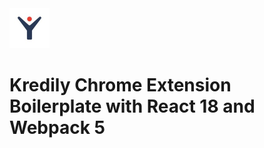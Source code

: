 <img src="src/assets/img/icon-128.jpg" width="64"/>

# Kredily Chrome Extension Boilerplate with React 18 and Webpack 5
